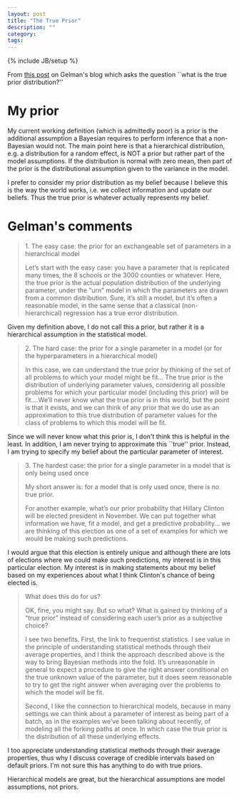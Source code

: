 ```yaml
---
layout: post
title: "The True Prior"
description: ""
category: 
tags:
---
```

{% include JB/setup %}

From [this post](http://andrewgelman.com/2016/04/23/what-is-the-true-prior-distribution-a-hard-nosed-answer/) on Gelman's blog which asks the question ``what is the true prior distribution?''

# My prior

My current working definition (which is admittedly poor) is a prior is the additional assumption a Bayesian requires to perform inference that a non-Bayesian would not. 
The main point here is that a hierarchical distribution, e.g. a distribution for a random effect, is NOT a prior but rather part of the model assumptions. 
If the distribution is normal with zero mean, then part of the prior is the distributional assumption given to the variance in the model. 

I prefer to consider my prior distribution as my belief because I believe this is the way the world works, i.e. we collect information and update our beliefs. 
Thus the true prior is whatever actually represents my belief. 

# Gelman's comments

<blockquote>
    <p>1. The easy case: the prior for an exchangeable set of parameters in a hierarchical model</p>

<p>Let’s start with the easy case: you have a parameter that is replicated many times, the 8 schools or the 3000 counties or whatever. Here, the true prior is the actual population distribution of the underlying parameter, under the “urn” model in which the parameters are drawn from a common distribution. Sure, it’s still a model, but it’s often a reasonable model, in the same sense that a classical (non-hierarchical) regression has a true error distribution.</p>
</blockquote>

Given my definition above, I do not call this a prior, but rather it is a hierarchical assumption in the statistical model. 

<blockquote>
<p>2. The hard case: the prior for a single parameter in a model (or for the hyperparameters in a hierarchical model)</p>

<p>In this case, we can understand the true prior by thinking of the set of all problems to which your model might be fit... The true prior is the distribution of underlying parameter values, considering all possible problems for which your particular model (including this prior) will be fit....We’ll never know what the true prior is in this world, but the point is that it exists, and we can think of any prior that we do use as an approximation to this true distribution of parameter values for the class of problems to which this model will be fit.</p>
</blockquote>

Since we will never know what this prior is, I don't think this is helpful in the least. 
In addition, I am never trying to approximate this ``true'' prior. 
Instead, I am trying to specify my belief about the particular parameter of interest.


<blockquote>
<p>3. The hardest case: the prior for a single parameter in a model that is only being used once</p>

<p>My short answer is: for a model that is only used once, there is no true prior.</p>

<p>For another example, what’s our prior probability that Hillary Clinton will be elected president in November. We can put together what information we have, fit a model, and get a predictive probability... we are thinking of this election as one of a set of examples for which we would be making such predictions.</p>
</blockquote>

I would argue that this election is entirely unique and although there are lots of elections where we could make such predictions, my interest is in this particular election.
My interest is in making statements about my belief based on my experiences about what I think Clinton's chance of being elected is.


<blockquote>
<p>What does this do for us?</p>

<p>OK, fine, you might say. But so what? What is gained by thinking of a “true prior” instead of considering each user’s prior as a subjective choice?</p>

<p>I see two benefits. First, the link to frequentist statistics. I see value in the principle of understanding statistical methods through their average properties, and I think the approach described above is the way to bring Bayesian methods into the fold. It’s unreasonable in general to expect a procedure to give the right answer conditional on the true unknown value of the parameter, but it does seem reasonable to try to get the right answer when averaging over the problems to which the model will be fit.</p>

<p>Second, I like the connection to hierarchical models, because in many settings we can think about a parameter of interest as being part of a batch, as in the examples we’ve been talking about recently, of modeling all the forking paths at once. In which case the true prior is the distribution of all these underlying effects.</p>
</blockquote>

I too appreciate understanding statistical methods through their average properties, thus why I discuss coverage of credible intervals based on default priors. 
I'm not sure this has anything to do with true priors. 

Hierarchical models are great, but the hierarchical assumptions are model assumptions, not priors. 



